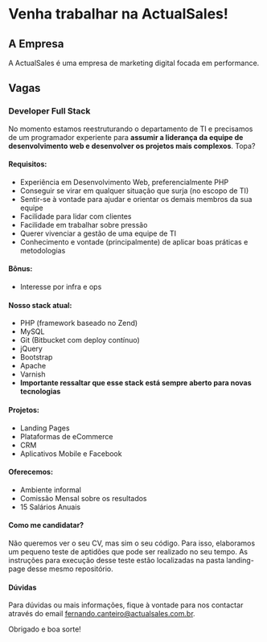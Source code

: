 # Venha trabalhar na ActualSales!

## A Empresa
A ActualSales é uma empresa de marketing digital focada em performance.

## Vagas

### Developer Full Stack
No momento estamos reestruturando o departamento de TI e precisamos de um programador experiente para **assumir a liderança da equipe de desenvolvimento web e desenvolver os projetos mais complexos**. Topa?

#### Requisitos:
- Experiência em Desenvolvimento Web, preferencialmente PHP
- Conseguir se virar em qualquer situação que surja (no escopo de TI)
- Sentir-se à vontade para ajudar e orientar os demais membros da sua equipe
- Facilidade para lidar com clientes
- Facilidade em trabalhar sobre pressão
- Querer vivenciar a gestão de uma equipe de TI
- Conhecimento e vontade (principalmente) de aplicar boas práticas e metodologias

#### Bônus:
- Interesse por infra e ops

#### Nosso stack atual:
- PHP (framework baseado no Zend)
- MySQL
- Git (Bitbucket com deploy contínuo)
- jQuery
- Bootstrap
- Apache
- Varnish
- **Importante ressaltar que esse stack está sempre aberto para novas tecnologias**

#### Projetos:
- Landing Pages
- Plataformas de eCommerce
- CRM
- Aplicativos Mobile e Facebook

#### Oferecemos:
- Ambiente informal
- Comissão Mensal sobre os resultados
- 15 Salários Anuais

#### Como me candidatar?
Não queremos ver o seu CV, mas sim o seu código.
Para isso, elaboramos um pequeno teste de aptidões que pode ser realizado no seu tempo.
As instruções para execução desse teste estão localizadas na pasta landing-page desse mesmo repositório.

#### Dúvidas
Para dúvidas ou mais informações, fique à vontade para nos contactar através do email <fernando.canteiro@actualsales.com.br>.


Obrigado e boa sorte!